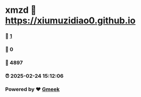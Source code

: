# xmzd :link: https://xiumuzidiao0.github.io 
### :page_facing_up: [1](https://xiumuzidiao0.github.io/tag.html) 
### :speech_balloon: 0 
### :hibiscus: 4897 
### :alarm_clock: 2025-02-24 15:12:06 
### Powered by :heart: [Gmeek](https://github.com/Meekdai/Gmeek)
